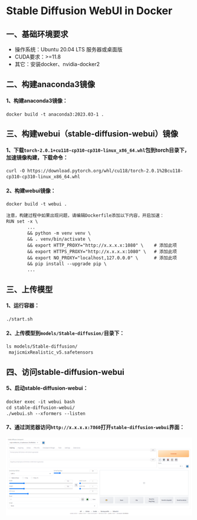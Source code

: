 

# Stable Diffusion WebUI in Docker


## 一、基础环境要求
- 操作系统：Ubuntu 20.04 LTS 服务器或桌面版
- CUDA要求：>=11.8
- 其它：安装docker、nvidia-docker2


## 二、构建anaconda3镜像
#### 1、构建anaconda3镜像：
```shell
docker build -t anaconda3:2023.03-1 .
```

## 三、构建webui（stable-diffusion-webui）镜像
#### 1、下载`torch-2.0.1+cu118-cp310-cp310-linux_x86_64.whl`包到torch目录下，加速镜像构建，下载命令：
```shell
curl -O https://download.pytorch.org/whl/cu118/torch-2.0.1%2Bcu118-cp310-cp310-linux_x86_64.whl
```

#### 2、构建webui镜像：
```shell
docker build -t webui .
```
```shell
注意，构建过程中如果出现问题，请编辑Dockerfile添加以下内容，开启加速：
RUN set -x \
        ...
        && python -m venv venv \
        && . venv/bin/activate \
        && export HTTP_PROXY="http://x.x.x.x:1080" \    # 添加此项
        && export HTTPS_PROXY="http://x.x.x.x:1080" \   # 添加此项
        && export NO_PROXY="localhost,127.0.0.0" \      # 添加此项
        && pip install --upgrade pip \
        ...
```


## 三、上传模型
#### 1、运行容器：
```shell
./start.sh
```

#### 2、上传模型到`models/Stable-diffusion/`目录下：
```shell
ls models/Stable-diffusion/
 majicmixRealistic_v5.safetensors
```


## 四、访问stable-diffusion-webui
#### 5、启动stable-diffusion-webui：
```shell
docker exec -it webui bash
cd stable-diffusion-webui/
./webui.sh --xformers --listen
```

#### 7、通过浏览器访问`http://x.x.x.x:7860`打开`stable-diffusion-webui`界面：
![](./img/ui.png)



